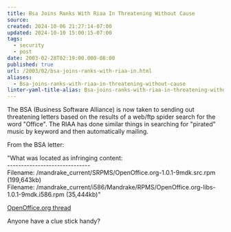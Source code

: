 ```yaml
---
title: Bsa Joins Ranks With Riaa In Threatening Without Cause
source: 
created: 2024-10-06 21:27:14-07:00
updated: 2024-10-10 15:00:15-07:00
tags:
  - security
  - post
date: 2003-02-28T02:19:00.000-08:00
published: true
url: /2003/02/bsa-joins-ranks-with-riaa-in.html
aliases:
  - Bsa-joins-ranks-with-riaa-in-threatening-without-cause
linter-yaml-title-alias: Bsa-joins-ranks-with-riaa-in-threatening-without-cause
---
```



The BSA (Business Software Alliance) is now taken to sending out threatening letters based on the results of a web/ftp spider search for the word "Office". The RIAA has done similar things in searching for "pirated" music by keyword and then automatically mailing.  
  
From the BSA letter:  
  
"What was located as infringing content:  
\------------------------------  
Filename: /mandrake\_current/SRPMS/OpenOffice.org-1.0.1-9mdk.src.rpm (199,643kb)  
Filename: /mandrake\_current/i586/Mandrake/RPMS/OpenOffice.org-libs-1.0.1-9mdk.i586.rpm (35,444kb)"  
  
[OpenOffice.org thread](https://distribution.openoffice.org/servlets/ReadMsg?msgId=581265&listName=dev "OpenOffice.org")  
  
Anyone have a clue stick handy?